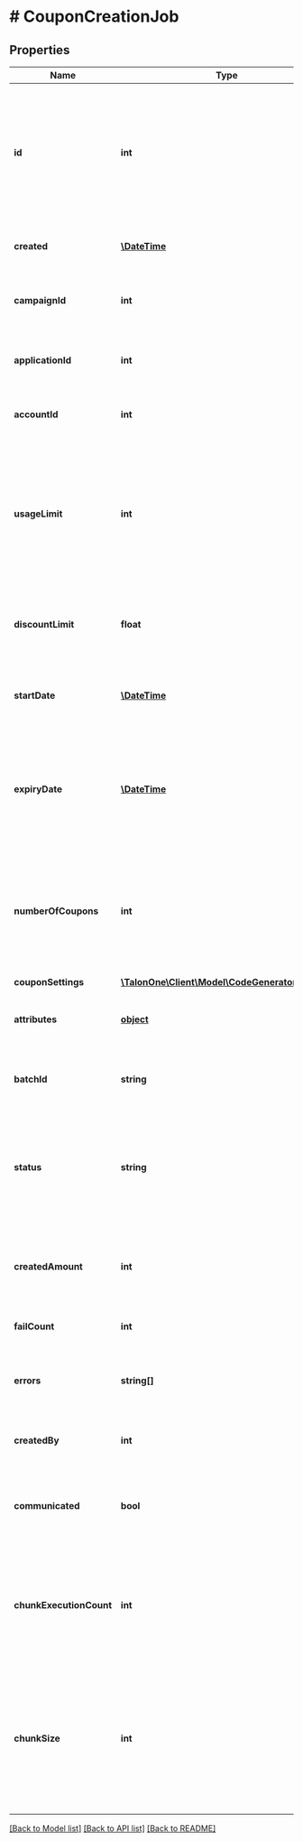 # # CouponCreationJob

## Properties

Name | Type | Description | Notes
------------ | ------------- | ------------- | -------------
**id** | **int** | Unique ID for this entity. Not to be confused with the Integration ID, which is set by your integration layer and used in most endpoints. | 
**created** | [**\DateTime**](\DateTime.md) | The exact moment this entity was created. | 
**campaignId** | **int** | The ID of the campaign that owns this entity. | 
**applicationId** | **int** | The ID of the application that owns this entity. | 
**accountId** | **int** | The ID of the account that owns this entity. | 
**usageLimit** | **int** | The number of times the coupon code can be redeemed. &#x60;0&#x60; means unlimited redemptions but any campaign usage limits will still apply. | 
**discountLimit** | **float** | The amount of discounts that can be given with this coupon code. | [optional] 
**startDate** | [**\DateTime**](\DateTime.md) | Timestamp at which point the coupon becomes valid. | [optional] 
**expiryDate** | [**\DateTime**](\DateTime.md) | Expiry date of the coupon. Coupon never expires if this is omitted, zero, or negative. | [optional] 
**numberOfCoupons** | **int** | The number of new coupon codes to generate for the campaign. Must be between 20,001 and 5,000,000. | 
**couponSettings** | [**\TalonOne\Client\Model\CodeGeneratorSettings**](CodeGeneratorSettings.md) |  | [optional] 
**attributes** | [**object**](.md) | Arbitrary properties associated with coupons. | 
**batchId** | **string** | The batch ID coupons created by this job will bear. | 
**status** | **string** | The current status of this request. Possible values: - &#x60;pending&#x60; - &#x60;completed&#x60; - &#x60;failed&#x60; - &#x60;coupon pattern full&#x60; | 
**createdAmount** | **int** | The number of coupon codes that were already created for this request. | 
**failCount** | **int** | The number of times this job failed. | 
**errors** | **string[]** | An array of individual problems encountered during the request. | 
**createdBy** | **int** | ID of the user who created this effect. | 
**communicated** | **bool** | Whether or not the user that created this job was notified of its final state. | 
**chunkExecutionCount** | **int** | The number of times an attempt to create a chunk of coupons was made during the processing of the job. | 
**chunkSize** | **int** | The number of coupons that will be created in a single transactions. Coupons will be created in chunks until arriving at the requested amount. | [optional] 

[[Back to Model list]](../../README.md#documentation-for-models) [[Back to API list]](../../README.md#documentation-for-api-endpoints) [[Back to README]](../../README.md)


